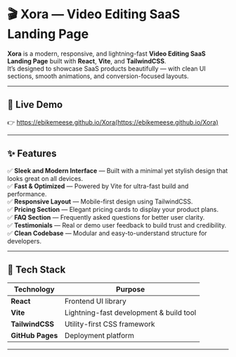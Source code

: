# 🎬 Xora — Video Editing SaaS Landing Page  

**Xora** is a modern, responsive, and lightning-fast **Video Editing SaaS Landing Page** built with **React**, **Vite**, and **TailwindCSS**.  
It’s designed to showcase SaaS products beautifully — with clean UI sections, smooth animations, and conversion-focused layouts.

---

## 🚀 Live Demo  
👉 https://ebikemeese.github.io/Xora(https://ebikemeese.github.io/Xora)

---

## ✨ Features  

✅ **Sleek and Modern Interface** — Built with a minimal yet stylish design that looks great on all devices.  
✅ **Fast & Optimized** — Powered by Vite for ultra-fast build and performance.  
✅ **Responsive Layout** — Mobile-first design using TailwindCSS.  
✅ **Pricing Section** — Elegant pricing cards to display your product plans.  
✅ **FAQ Section** — Frequently asked questions for better user clarity.  
✅ **Testimonials** — Real or demo user feedback to build trust and credibility.  
✅ **Clean Codebase** — Modular and easy-to-understand structure for developers.  

---

## 🧱 Tech Stack  

| Technology | Purpose |
|-------------|----------|
| **React** | Frontend UI library |
| **Vite** | Lightning-fast development & build tool |
| **TailwindCSS** | Utility-first CSS framework |
| **GitHub Pages** | Deployment platform |

---

